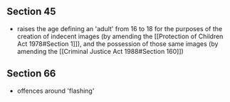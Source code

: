 ## Section 45
- raises the age defining an 'adult' from 16 to 18 for the purposes of the creation of indecent images (by amending the [[Protection of Children Act 1978#Section 1]]), and the possession of those same images (by amending the [[Criminal Justice Act 1988#Section 160]])
## Section 66
- offences around 'flashing'